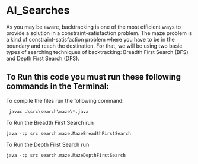 # AI_Searches

As you may be aware, backtracking is one of the most efficient ways to provide a solution in a constraint-satisfaction problem. The maze problem is a kind of constraint-satisfaction problem where you have to be in the boundary and reach the destination. For that, we will be using two basic types of searching techniques of backtracking: Breadth First Search (BFS) and Depth First Search (DFS). 

## To Run this code you must run these following commands in the Terminal:
To compile the files run the following command:

     javac .\src\search\maze\*.java

To Run the Breadth First Search run

    java -cp src search.maze.MazeBreadthFirstSearch
To Run the Depth First Search run

    java -cp src search.maze.MazeDepthFirstSearch 
